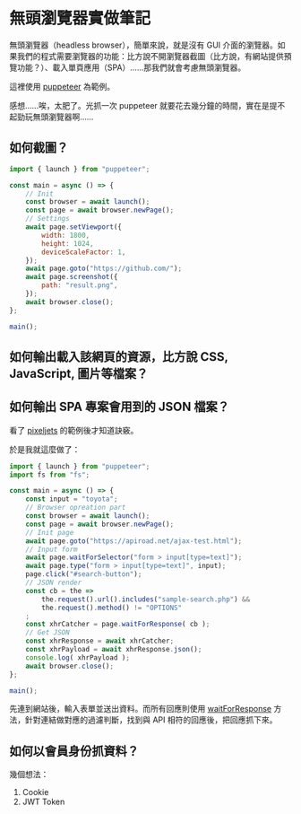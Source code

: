 # 無頭瀏覽器實做筆記

無頭瀏覽器（headless browser），簡單來說，就是沒有 GUI 介面的瀏覽器。如果我們的程式需要瀏覽器的功能：比方說不開瀏覽器截圖（比方說，有網站提供預覽功能？）、載入單頁應用（SPA）……那我們就會考慮無頭瀏覽器。

這裡使用 [puppeteer](https://pptr.dev) 為範例。

感想……唉，太肥了。光抓一次 puppeteer 就要花去幾分鐘的時間，實在是提不起勁玩無頭瀏覽器啊……

## 如何截圖？

```js
import { launch } from "puppeteer";

const main = async () => {
    // Init
    const browser = await launch();
    const page = await browser.newPage();
    // Settings
    await page.setViewport({
        width: 1800,
        height: 1024,
        deviceScaleFactor: 1,
    });
    await page.goto("https://github.com/");
    await page.screenshot({
        path: "result.png",
    });
    await browser.close();
};

main();
```

## 如何輸出載入該網頁的資源，比方說 CSS, JavaScript, 圖片等檔案？
## 如何輸出 SPA 專案會用到的 JSON 檔案？

看了 [pixeljets](https://pixeljets.com/blog/puppeteer-click-get-xhr-response) 的範例後才知道訣竅。

於是我就這麼做了：

```js
import { launch } from "puppeteer";
import fs from "fs";

const main = async () => {
    const input = "toyota";
    // Browser opreation part
    const browser = await launch();
    const page = await browser.newPage();
    // Init page
    await page.goto("https://apiroad.net/ajax-test.html");
    // Input form
    await page.waitForSelector("form > input[type=text]");
    await page.type("form > input[type=text]", input);
    page.click("#search-button");
    // JSON render
    const cb = the =>
        the.request().url().includes("sample-search.php") &&
        the.request().method() != "OPTIONS"
    ;
    const xhrCatcher = page.waitForResponse( cb );
    // Get JSON
    const xhrResponse = await xhrCatcher;
    const xhrPayload = await xhrResponse.json();
    console.log( xhrPayload );
    await browser.close();
};

main();
```

先連到網站後，輸入表單並送出資料。而所有回應則使用 [waitForResponse](https://pptr.dev/api/puppeteer.page.waitforresponse) 方法，針對連結做對應的過濾判斷，找到與 API 相符的回應後，把回應抓下來。

## 如何以會員身份抓資料？

幾個想法：

1. Cookie
2. JWT Token
